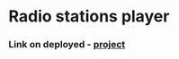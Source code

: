 <h1>Radio stations player </h1>
<h3>Link on deployed - <a href="https://radio-ua.herokuapp.com">project</a></h3>
